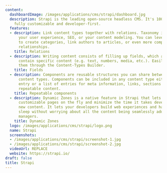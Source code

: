 ```yaml
---
content:
  dashboardImage: /images/applications/cms/strapi/dashboard.jpg
  description: Strapi is the leading open-source headless CMS. It's 100% JavaScript,
    fully customizable and developer-first.
  features:
  - description: Link content types together with relations. Taxonomy is crucial for
      your user experience, SEO, or your content modeling. You can leverage Strapi
      to create categories, link authors to articles, or even more complex multi-criteria
      relationships.
    title: Relations
  - description: Writing content consists of filling up fields, which are meant to
      contain specific content (e.g. text, numbers, media, etc.). Easily configure
      them through the Content-Types Builder.
    title: Fields
  - description: Components are reusable structures you can share between all your
      content types. Components can be included in any content type either as a single
      entry or a list of entries for meta information, links, sections list or any
      repeatable content.
    title: Repeatable components
  - description: Dynamic Zones is a native feature in Strapi that lets teams build
      customizable pages on the fly and minimize the time it takes developers to add
      new content. It lets your developers build web experiences and have a good night's
      sleep without worrying about all the content being seamlessly added by the content
      managers.
    title: Dynamic Zones
  logo: /images/applications/cms/strapi/logo.png
  name: Strapi
  screenshots:
  - /images/applications/cms/strapi/screenshot-1.jpg
  - /images/applications/cms/strapi/screenshot-2.jpg
  videoUrl: REPLACE
  website: https://strapi.io/
draft: false
title: Strapi
---
```


